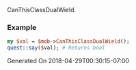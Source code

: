 CanThisClassDualWield.
### Example

```perl
my $val = $mob->CanThisClassDualWield();
quest::say($val); # Returns bool
```


Generated On 2018-04-29T00:30:15-07:00